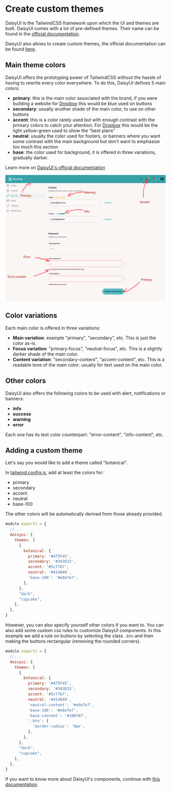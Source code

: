 # Create custom themes

DaisyUI is the TailwindCSS framework upon which the UI and themes are built.
DaisyUI comes with a lot of pre-defined themes. Their name can be found in the [official documentation](https://daisyui.com/docs/themes/).

DaisyUI also allows to create custom themes, the official documentation can be found [here](https://daisyui.com/docs/themes/#-4).

## Main theme colors

DaisyUI offers the prototyping power of TailwindCSS without the hassle of having to rewrite every color everywhere. To do this, DaisyUI defines 5 main colors:
* **primary**: this is the main color associated with the brand, if you were building a website for [Dropbox](https://www.dropbox.com/plans) this would be blue used on buttons
* **secondary**: usually another shade of the main color, to use on other buttons
* **accent**: this is a color rarely used but with enough contrast with the primary colors to catch your attention. For [Dropbox](https://www.dropbox.com/plans) this would be the light yellow-green used to show the "best plans"
* **neutral**: usually the color used for footers, or banners where you want some contrast with the main background but don't want to emphasize too much this section
* **base**: the color used for background, it is offered in three variations, gradually darker.

Learn more on [DaisyUI's official documentation](https://daisyui.com/docs/colors/#-2)

![Theme colors example](images/theme-colors-example.png)



## Color variations

Each main color is offered in three variations:
* **Main variation**: example "primary", "secondary", etc. This is just the color as-is.
* **Focus variation**: "primary-focus", "neutral-focus", etc. This is a slightly darker shade of the main color.
* **Content variation**: "secondary-content", "accent-content", etc. This is a readable tone of the main color: usually for text used on the main color.

## Other colors

DaisyUI also offers the following colors to be used with alert, notifications or banners:
* **info**
* **success**
* **warning**
* **error**

Each one has its text color counterpart: "error-content", "info-content", etc.

## Adding a custom theme

Let's say you would like to add a theme called "botanical".

In [tailwind.config.js](../../tailwind.config.js), add at least the colors for:
* primary
* secondary
* accent
* neutral
* base-100

The other colors will be automatically derived from those already provided.

```js
module.exports = {
  //...
  daisyui: {
    themes: [
      {
        botanical: {
          primary: '#475F45',
          secondary: '#343D33',
          accent: '#5c7f67',
          neutral: '#414840',
          'base-100': '#e9e7e7',
        },
      },
      "dark",
      "cupcake",
    ],
  },
}
```

However, you can also specify yourself other colors if you want to.
You can also add some custom css rules to customize DaisyUI components.
In this example we add a rule on buttons by selecting the class `.btn` and then making the buttons rectangular (removing the rounded corners).

```js
module.exports = {
  //...
  daisyui: {
    themes: [
      {
        botanical: {
          primary: '#475F45',
          secondary: '#343D33',
          accent: '#5c7f67',
          neutral: '#414840',
          'neutral-content': '#e9e7e7',
          'base-100': '#e9e7e7',
          'base-content': '#100f0f',
          '.btn': {
            'border-radius': '0px',
          },
        },
      },
      "dark",
      "cupcake",
    ],
  },
}
```

If you want to know more about DaisyUI's components, continue with [this documentation](./use-daisyui.md).